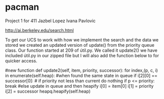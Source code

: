 # pacman
Project 1 for 411
Jazbel Lopez
Ivana Pavlovic

http://ai.berkeley.edu/search.html

To get our UCS to work with how we implement the search and the data we stored we created an updated version of update() from the priority queue class. Our function started at 209 of útil.py. We called it update2() we have included útil.py in our zipped file but I will also add the function below to for quicker access. 



#new function
    def update2(self, item, priority, successor):
        for index,(p, c, i) in enumerate(self.heap):
    #when found the same state in queue 
            if i[2][0] == successor[0]:
       # if priority not less than current do nothing
                if p <= priority:
                    break
                 #else update in queue and then heapify
                i[0] = item[0]
                i[1] = priority
                i[2] = successor
                heapq.heapify(self.heap)

